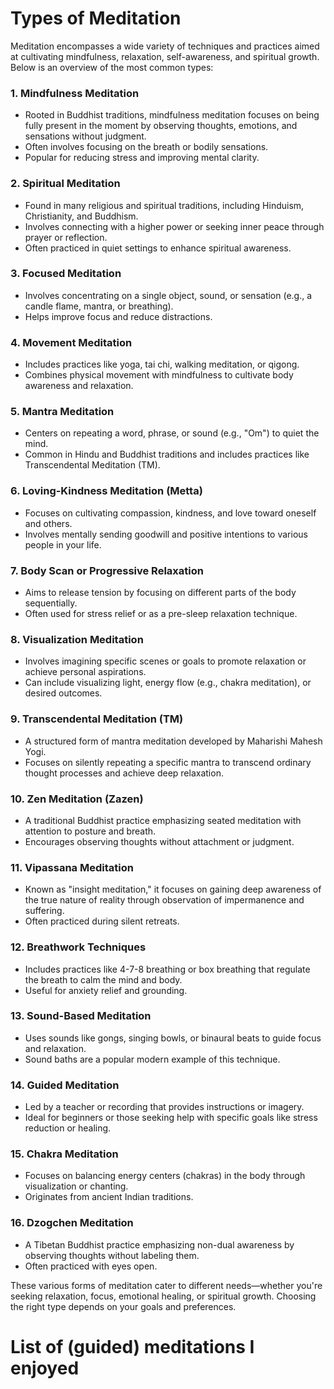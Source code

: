 # **Types of Meditation**
Meditation encompasses a wide variety of techniques and practices aimed at cultivating mindfulness, relaxation, self-awareness, and spiritual growth. Below is an overview of the most common types:

### **1. Mindfulness Meditation**
- Rooted in Buddhist traditions, mindfulness meditation focuses on being fully present in the moment by observing thoughts, emotions, and sensations without judgment.
- Often involves focusing on the breath or bodily sensations.
- Popular for reducing stress and improving mental clarity.

### **2. Spiritual Meditation**
- Found in many religious and spiritual traditions, including Hinduism, Christianity, and Buddhism.
- Involves connecting with a higher power or seeking inner peace through prayer or reflection.
- Often practiced in quiet settings to enhance spiritual awareness.

### **3. Focused Meditation**
- Involves concentrating on a single object, sound, or sensation (e.g., a candle flame, mantra, or breathing).
- Helps improve focus and reduce distractions.

### **4. Movement Meditation**
- Includes practices like yoga, tai chi, walking meditation, or qigong.
- Combines physical movement with mindfulness to cultivate body awareness and relaxation.

### **5. Mantra Meditation**
- Centers on repeating a word, phrase, or sound (e.g., "Om") to quiet the mind.
- Common in Hindu and Buddhist traditions and includes practices like Transcendental Meditation (TM).

### **6. Loving-Kindness Meditation (Metta)**
- Focuses on cultivating compassion, kindness, and love toward oneself and others.
- Involves mentally sending goodwill and positive intentions to various people in your life.

### **7. Body Scan or Progressive Relaxation**
- Aims to release tension by focusing on different parts of the body sequentially.
- Often used for stress relief or as a pre-sleep relaxation technique.

### **8. Visualization Meditation**
- Involves imagining specific scenes or goals to promote relaxation or achieve personal aspirations.
- Can include visualizing light, energy flow (e.g., chakra meditation), or desired outcomes.

### **9. Transcendental Meditation (TM)**
- A structured form of mantra meditation developed by Maharishi Mahesh Yogi.
- Focuses on silently repeating a specific mantra to transcend ordinary thought processes and achieve deep relaxation.

### **10. Zen Meditation (Zazen)**
- A traditional Buddhist practice emphasizing seated meditation with attention to posture and breath.
- Encourages observing thoughts without attachment or judgment.

### **11. Vipassana Meditation**
- Known as "insight meditation," it focuses on gaining deep awareness of the true nature of reality through observation of impermanence and suffering.
- Often practiced during silent retreats.

### **12. Breathwork Techniques**
- Includes practices like 4-7-8 breathing or box breathing that regulate the breath to calm the mind and body.
- Useful for anxiety relief and grounding.

### **13. Sound-Based Meditation**
- Uses sounds like gongs, singing bowls, or binaural beats to guide focus and relaxation.
- Sound baths are a popular modern example of this technique.

### **14. Guided Meditation**
- Led by a teacher or recording that provides instructions or imagery.
- Ideal for beginners or those seeking help with specific goals like stress reduction or healing.

### **15. Chakra Meditation**
- Focuses on balancing energy centers (chakras) in the body through visualization or chanting.
- Originates from ancient Indian traditions.

### **16. Dzogchen Meditation**
- A Tibetan Buddhist practice emphasizing non-dual awareness by observing thoughts without labeling them.
- Often practiced with eyes open.

These various forms of meditation cater to different needs—whether you're seeking relaxation, focus, emotional healing, or spiritual growth. Choosing the right type depends on your goals and preferences.


# List of (guided) meditations I enjoyed
